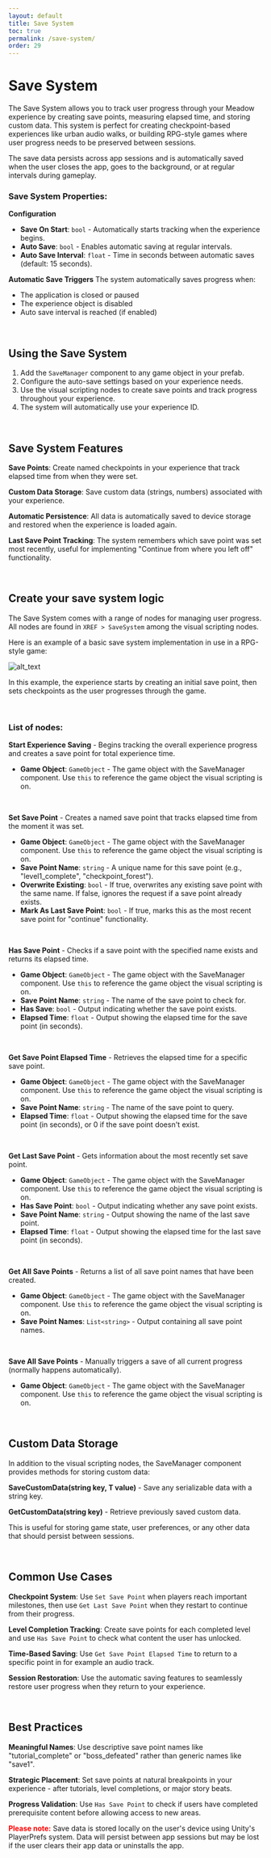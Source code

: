 ```yaml
---
layout: default
title: Save System
toc: true
permalink: /save-system/
order: 29
---
```


# Save System

The Save System allows you to track user progress through your Meadow experience by creating save points, measuring elapsed time, and storing custom data. This system is perfect for creating checkpoint-based experiences like urban audio walks, or building RPG-style games where user progress needs to be preserved between sessions.

The save data persists across app sessions and is automatically saved when the user closes the app, goes to the background, or at regular intervals during gameplay.

### Save System Properties:

**Configuration**
- **Save On Start**: `bool` - Automatically starts tracking when the experience begins.
- **Auto Save**: `bool` - Enables automatic saving at regular intervals.
- **Auto Save Interval**: `float` - Time in seconds between automatic saves (default: 15 seconds).

**Automatic Save Triggers**
The system automatically saves progress when:
- The application is closed or paused
- The experience object is disabled
- Auto save interval is reached (if enabled)

<br>

## Using the Save System

1. Add the `SaveManager` component to any game object in your prefab.
2. Configure the auto-save settings based on your experience needs.
3. Use the visual scripting nodes to create save points and track progress throughout your experience.
4. The system will automatically use your experience ID.

<br>

## Save System Features

**Save Points**: Create named checkpoints in your experience that track elapsed time from when they were set.

**Custom Data Storage**: Save custom data (strings, numbers) associated with your experience.

**Automatic Persistence**: All data is automatically saved to device storage and restored when the experience is loaded again.

**Last Save Point Tracking**: The system remembers which save point was set most recently, useful for implementing "Continue from where you left off" functionality.

<br>

## Create your save system logic

The Save System comes with a range of nodes for managing user progress. All nodes are found in `XREF > SaveSystem` among the visual scripting nodes.

Here is an example of a basic save system implementation in use in a RPG-style game:

![alt_text](../images/save-system-example.webp "Save System Example")

In this example, the experience starts by creating an initial save point, then sets checkpoints as the user progresses through the game.

<br>

### List of nodes:

**Start Experience Saving** - Begins tracking the overall experience progress and creates a save point for total experience time.

- **Game Object**: `GameObject` - The game object with the SaveManager component. Use `this` to reference the game object the visual scripting is on.

<br>

**Set Save Point** - Creates a named save point that tracks elapsed time from the moment it was set.

- **Game Object**: `GameObject` - The game object with the SaveManager component. Use `this` to reference the game object the visual scripting is on.
- **Save Point Name**: `string` - A unique name for this save point (e.g., "level1_complete", "checkpoint_forest").
- **Overwrite Existing**: `bool` - If true, overwrites any existing save point with the same name. If false, ignores the request if a save point already exists.
- **Mark As Last Save Point**: `bool` - If true, marks this as the most recent save point for "continue" functionality.

<br>

**Has Save Point** - Checks if a save point with the specified name exists and returns its elapsed time.

- **Game Object**: `GameObject` - The game object with the SaveManager component. Use `this` to reference the game object the visual scripting is on.
- **Save Point Name**: `string` - The name of the save point to check for.
- **Has Save**: `bool` - Output indicating whether the save point exists.
- **Elapsed Time**: `float` - Output showing the elapsed time for the save point (in seconds).

<br>

**Get Save Point Elapsed Time** - Retrieves the elapsed time for a specific save point.

- **Game Object**: `GameObject` - The game object with the SaveManager component. Use `this` to reference the game object the visual scripting is on.
- **Save Point Name**: `string` - The name of the save point to query.
- **Elapsed Time**: `float` - Output showing the elapsed time for the save point (in seconds), or 0 if the save point doesn't exist.

<br>

**Get Last Save Point** - Gets information about the most recently set save point.

- **Game Object**: `GameObject` - The game object with the SaveManager component. Use `this` to reference the game object the visual scripting is on.
- **Has Save Point**: `bool` - Output indicating whether any save point exists.
- **Save Point Name**: `string` - Output showing the name of the last save point.
- **Elapsed Time**: `float` - Output showing the elapsed time for the last save point (in seconds).

<br>

**Get All Save Points** - Returns a list of all save point names that have been created.

- **Game Object**: `GameObject` - The game object with the SaveManager component. Use `this` to reference the game object the visual scripting is on.
- **Save Point Names**: `List<string>` - Output containing all save point names.

<br>

**Save All Save Points** - Manually triggers a save of all current progress (normally happens automatically).

- **Game Object**: `GameObject` - The game object with the SaveManager component. Use `this` to reference the game object the visual scripting is on.

<br>

## Custom Data Storage

In addition to the visual scripting nodes, the SaveManager component provides methods for storing custom data:

**SaveCustomData<T>(string key, T value)** - Save any serializable data with a string key.

**GetCustomData<T>(string key)** - Retrieve previously saved custom data.

This is useful for storing game state, user preferences, or any other data that should persist between sessions.

<br>

## Common Use Cases

**Checkpoint System**: Use `Set Save Point` when players reach important milestones, then use `Get Last Save Point` when they restart to continue from their progress.

**Level Completion Tracking**: Create save points for each completed level and use `Has Save Point` to check what content the user has unlocked.

**Time-Based Saving**: Use `Get Save Point Elapsed Time` to return to a specific point in for example an audio track.

**Session Restoration**: Use the automatic saving features to seamlessly restore user progress when they return to your experience.

<br>

## Best Practices

**Meaningful Names**: Use descriptive save point names like "tutorial_complete" or "boss_defeated" rather than generic names like "save1".

**Strategic Placement**: Set save points at natural breakpoints in your experience - after tutorials, level completions, or major story beats.

**Progress Validation**: Use `Has Save Point` to check if users have completed prerequisite content before allowing access to new areas.

<b><font color="red">Please note:</font></b> Save data is stored locally on the user's device using Unity's PlayerPrefs system. Data will persist between app sessions but may be lost if the user clears their app data or uninstalls the app.